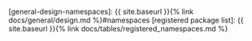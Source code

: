 <!-- General Rust Language links should start with "rust-lang-" -->
[rust-lang-dependencies]: https://github.com/Azure/azure-sdk-for-rust/blob/main/Cargo.toml
[rust-lang-doc-meta]: https://doc.rust-lang.org/rust-by-example/meta/doc.html
[rust-lang-rustdoc]: https://doc.rust-lang.org/rustdoc/index.html
[rust-lang-rustdoc-headings]: https://rust-lang.github.io/rfcs/1574-more-api-documentation-conventions.html#using-markdown
[rust-lang-rustdoc-tests]: https://doc.rust-lang.org/rustdoc/write-documentation/documentation-tests.html
[rust-lang-guidelines]: https://rust-lang.github.io/api-guidelines/about.html
[rust-lang-modules]: https://doc.rust-lang.org/reference/items/modules.html
[rust-lang-naming]: https://rust-lang.github.io/api-guidelines/naming.html
[rust-lang-async-traits]: https://blog.rust-lang.org/2023/12/21/async-fn-rpit-in-traits.html

<!-- Links within site -->
[general-design-namespaces]: {{ site.baseurl }}{% link docs/general/design.md %}#namespaces
[registered package list]: {{ site.baseurl }}{% link docs/tables/registered_namespaces.md %}
